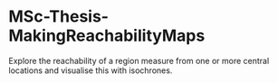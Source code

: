 # MSc-Thesis-MakingReachabilityMaps
Explore the reachability of a region measure from one or more central locations and visualise this with isochrones.
